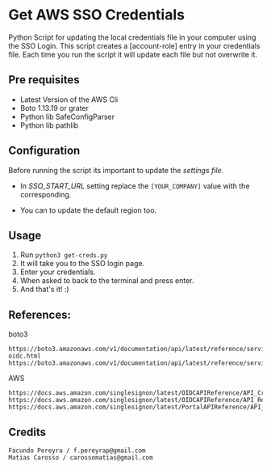 # Get AWS SSO Credentials 

Python Script for updating the local credentials file in your computer using the SSO Login. This script creates a [account-role] entry in your credentials file. 
Each time you run the script it will update each file but not overwrite it. 

## Pre requisites

* Latest Version of the AWS Cli
* Boto 1.13.19 or grater
* Python lib SafeConfigParser
* Python lib pathlib

## Configuration

Before running the script its important to update the _settings file_.

* In _SSO_START_URL_ setting replace the `[YOUR_COMPANY]` value with the corresponding.

* You can to update the default region too.

## Usage

1. Run `python3 get-creds.py`
2. It will take you to the SSO login page. 
3. Enter your credentials.
4. When asked to back to the terminal and press enter. 
5. And that's it! :) 

## References: 

boto3 

    https://boto3.amazonaws.com/v1/documentation/api/latest/reference/services/sso-oidc.html
    https://boto3.amazonaws.com/v1/documentation/api/latest/reference/services/sso.html
AWS

    https://docs.aws.amazon.com/singlesignon/latest/OIDCAPIReference/API_CreateToken.html
    https://docs.aws.amazon.com/singlesignon/latest/OIDCAPIReference/API_RegisterClient.html
    https://docs.aws.amazon.com/singlesignon/latest/PortalAPIReference/API_GetRoleCredentials.html

## Credits

    Facundo Pereyra / f.pereyrap@gmail.com
    Matias Carosso / carossomatias@gmail.com
